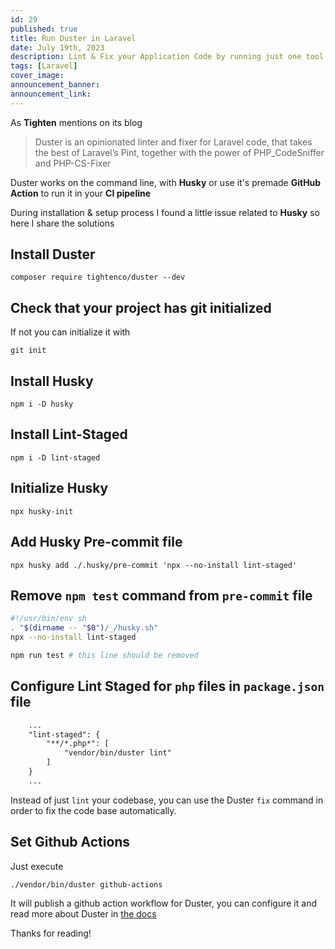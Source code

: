 ```yaml
---
id: 29
published: true
title: Run Duster in Laravel
date: July 19th, 2023
description: Lint & Fix your Application Code by running just one tool
tags: [Laravel]
cover_image:
announcement_banner:
announcement_link:
---
```


As **Tighten** mentions on its blog 

> Duster is an opinionated linter and fixer for Laravel code, that takes the best of Laravel’s Pint, 
together with the power of PHP_CodeSniffer and PHP-CS-Fixer

Duster works on the command line, with **Husky** or use it's premade **GitHub Action** to run it in your **CI pipeline**

During installation & setup process I found a little issue related to **Husky** so here I share the solutions

## Install Duster

```shell
composer require tightenco/duster --dev
```

## Check that your project has git initialized

If not you can initialize it with 

```shell
git init
```

## Install Husky

```shell
npm i -D husky
```

## Install Lint-Staged

```shell
npm i -D lint-staged
```

## Initialize Husky 

```shell
npx husky-init
```

## Add Husky Pre-commit file

```shell
npx husky add ./.husky/pre-commit 'npx --no-install lint-staged'
```

## Remove `npm test` command from `pre-commit` file

```bash
#!/usr/bin/env sh
. "$(dirname -- "$0")/_/husky.sh"
npx --no-install lint-staged

npm run test # this line should be removed
```

## Configure Lint Staged for `php` files in `package.json` file

```html
    ...
    "lint-staged": {
        "**/*.php*": [
            "vendor/bin/duster lint"
        ]
    }
    ...
```

Instead of just `lint` your codebase, you can use the Duster `fix` command in order to fix the code base automatically.

## Set Github Actions

Just execute

```shell
./vendor/bin/duster github-actions
```

It will publish a github action workflow for Duster, you can configure it and read more about Duster in [the docs](https://github.com/tighten/duster#duster)

Thanks for reading!